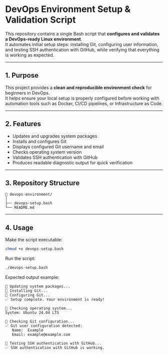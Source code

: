 # DevOps Environment Setup & Validation Script

This repository contains a single Bash script that **configures and validates a DevOps-ready Linux environment**.  
It automates initial setup steps: installing Git, configuring user information, and testing SSH authentication with GitHub, while verifying that everything is working as expected.

---

## 1. Purpose

This project provides a **clean and reproducible environment check** for beginners in DevOps.  
It helps ensure your local setup is properly configured before working with automation tools such as Docker, CI/CD pipelines, or Infrastructure as Code.

---

## 2. Features

- Updates and upgrades system packages  
- Installs and configures Git  
- Displays configured Git username and email  
- Checks operating system version  
- Validates SSH authentication with GitHub  
- Produces readable diagnostic output for quick verification  

---

## 3. Repository Structure

```
📁 devops-environment/
│
├── devops-setup.bash     
└── README.md              
```

---

## 4. Usage

Make the script executable:
```bash
chmod +x devops-setup.bash
```

Run the script:
```bash
./devops-setup.bash
```

Expected output example:
```
🔹 Updating system packages...
🔹 Installing Git...
🔹 Configuring Git...
✅ Setup complete. Your environment is ready!

🔹 Checking operating system...
System: Ubuntu 24.04 LTS

🔹 Checking Git configuration...
✅ Git user configuration detected:
   Name:  Example
   Email: example@example.com

🔹 Testing SSH authentication with GitHub...
✅ SSH authentication with GitHub is working.
```




